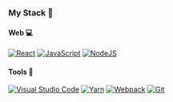 ### My Stack 🔮

#### Web 💻

[![React](https://img.shields.io/static/v1?label=&message=ReactJS&color=61DAFB&style=for-the-badge&logo=react&logoColor=black)](https://reactjs.org/)
[![JavaScript](https://img.shields.io/static/v1?label=&message=JavaScript&color=F7DF1E&style=for-the-badge&logo=javascript&logoColor=black)](https://developer.mozilla.org/en-US/docs/Web/JavaScript)
[![NodeJS](https://img.shields.io/static/v1?label=&message=NodeJS&color=339933&style=for-the-badge&logo=Node.js&logoColor=white)](https://nodejs.org/en/)

#### Tools 🧰

[![Visual Studio Code](https://img.shields.io/static/v1?label=&message=VSCode&color=0066B8&style=for-the-badge&logo=visual-studio-code&logoColor=white)](https://code.visualstudio.com/)
[![Yarn](https://img.shields.io/static/v1?label=&message=Yarn&color=2C8EBB&style=for-the-badge&logo=yarn&logoColor=white)](https://yarnpkg.com/)
[![Webpack](https://img.shields.io/static/v1?label=&message=Webpack&color=2C8EBB&style=for-the-badge&logo=webpack&logoColor=white)](https://webpack.js.org/)
[![Git](https://img.shields.io/static/v1?label=&message=Git&color=F05032&style=for-the-badge&logo=git&logoColor=white)](https://git-scm.com/)
